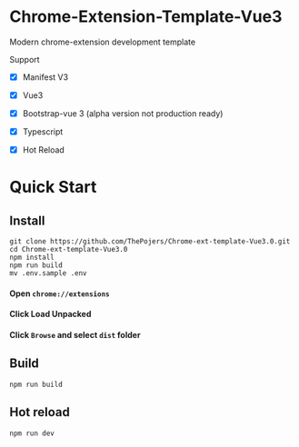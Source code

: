 # Chrome-Extension-Template-Vue3
Modern chrome-extension development template

Support
- [x] Manifest V3
- [x] Vue3
- [x] Bootstrap-vue 3 (alpha version not production ready)
- [x] Typescript
- [x] Hot Reload


# Quick Start

## Install
```
git clone https://github.com/ThePojers/Chrome-ext-template-Vue3.0.git
cd Chrome-ext-template-Vue3.0
npm install
npm run build
mv .env.sample .env
```


#### Open `chrome://extensions`
#### Click Load Unpacked
#### Click `Browse` and select `dist` folder

## Build
`npm run build`

## Hot reload
`npm run dev`
